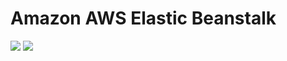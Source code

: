 # Amazon AWS Elastic Beanstalk  

<img src=https://github.com/RubensZimbres/Repo-2018/blob/master/AWS-ElasticBeanstalk/beanstalk22.JPG>  
  
<img src=https://github.com/RubensZimbres/Repo-2018/blob/master/AWS-ElasticBeanstalk/beanstalk_request22.JPG>
